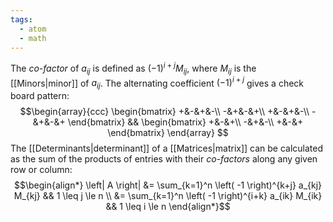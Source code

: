 ```yaml
---
tags:
  - atom
  - math
---
```

The *co-factor* of $a_{ij}$ is defined as $\left( -1 \right)^{i+j}M_{ij}$, where $M_{ij}$ is the [[Minors|minor]] of $a_{ij}$. The alternating coefficient $\left( -1 \right)^{i+j}$ gives a check board pattern:
$$\begin{array}{ccc}
	\begin{bmatrix}
		+&-&+&-\\
		-&+&-&+\\
		+&-&+&-\\
		-&+&-&+
	\end{bmatrix}
	&&
	\begin{bmatrix}
		+&-&+\\
		-&+&-\\
		+&-&+
	\end{bmatrix}
\end{array}
$$
The [[Determinants|determinant]] of a [[Matrices|matrix]] can be calculated as the sum of the products of entries with their *co-factors* along any given row or column:
$$\begin{align*}
	\left| A \right| &= \sum_{k=1}^n \left( -1 \right)^{k+j} a_{kj} M_{kj} && 1 \leq j \le n \\
	&= \sum_{k=1}^n \left( -1 \right)^{i+k} a_{ik} M_{ik} && 1 \leq i \le n
\end{align*}$$

